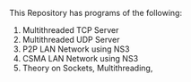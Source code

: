 This Repository has programs of the following:

1. Multithreaded TCP Server
2. Multithreaded UDP Server
3. P2P LAN Network using NS3
4. CSMA LAN Network using NS3
5. Theory on Sockets, Multithreading,
